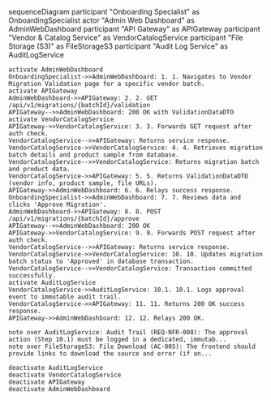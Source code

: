 sequenceDiagram
    participant "Onboarding Specialist" as OnboardingSpecialist
    actor "Admin Web Dashboard" as AdminWebDashboard
    participant "API Gateway" as APIGateway
    participant "Vendor & Catalog Service" as VendorCatalogService
    participant "File Storage (S3)" as FileStorageS3
    participant "Audit Log Service" as AuditLogService

    activate AdminWebDashboard
    OnboardingSpecialist->>AdminWebDashboard: 1. 1. Navigates to Vendor Migration Validation page for a specific vendor batch.
    activate APIGateway
    AdminWebDashboard->>APIGateway: 2. 2. GET /api/v1/migrations/{batchId}/validation
    APIGateway-->>AdminWebDashboard: 200 OK with ValidationDataDTO
    activate VendorCatalogService
    APIGateway->>VendorCatalogService: 3. 3. Forwards GET request after auth check.
    VendorCatalogService-->>APIGateway: Returns service response.
    VendorCatalogService->>VendorCatalogService: 4. 4. Retrieves migration batch details and product sample from database.
    VendorCatalogService-->>VendorCatalogService: Returns migration batch and product data.
    VendorCatalogService->>APIGateway: 5. 5. Returns ValidationDataDTO (vendor info, product sample, file URLs).
    APIGateway->>AdminWebDashboard: 6. 6. Relays success response.
    OnboardingSpecialist->>AdminWebDashboard: 7. 7. Reviews data and clicks 'Approve Migration'.
    AdminWebDashboard->>APIGateway: 8. 8. POST /api/v1/migrations/{batchId}/approve
    APIGateway-->>AdminWebDashboard: 200 OK
    APIGateway->>VendorCatalogService: 9. 9. Forwards POST request after auth check.
    VendorCatalogService-->>APIGateway: Returns service response.
    VendorCatalogService->>VendorCatalogService: 10. 10. Updates migration batch status to 'Approved' in database transaction.
    VendorCatalogService-->>VendorCatalogService: Transaction committed successfully.
    activate AuditLogService
    VendorCatalogService->>AuditLogService: 10.1. 10.1. Logs approval event to immutable audit trail.
    VendorCatalogService->>APIGateway: 11. 11. Returns 200 OK success response.
    APIGateway->>AdminWebDashboard: 12. 12. Relays 200 OK.

    note over AuditLogService: Audit Trail (REQ-NFR-008): The approval action (Step 10.1) must be logged in a dedicated, immutab...
    note over FileStorageS3: File Download (AC-005): The frontend should provide links to download the source and error (if an...

    deactivate AuditLogService
    deactivate VendorCatalogService
    deactivate APIGateway
    deactivate AdminWebDashboard
